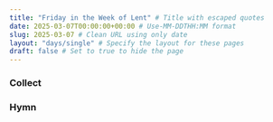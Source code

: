```yaml
---
title: "Friday in the Week of Lent" # Title with escaped quotes
date: 2025-03-07T00:00:00+00:00 # Use-MM-DDTHH:MM format
slug: 2025-03-07 # Clean URL using only date
layout: "days/single" # Specify the layout for these pages
draft: false # Set to true to hide the page
---
```


### Collect


### Hymn
